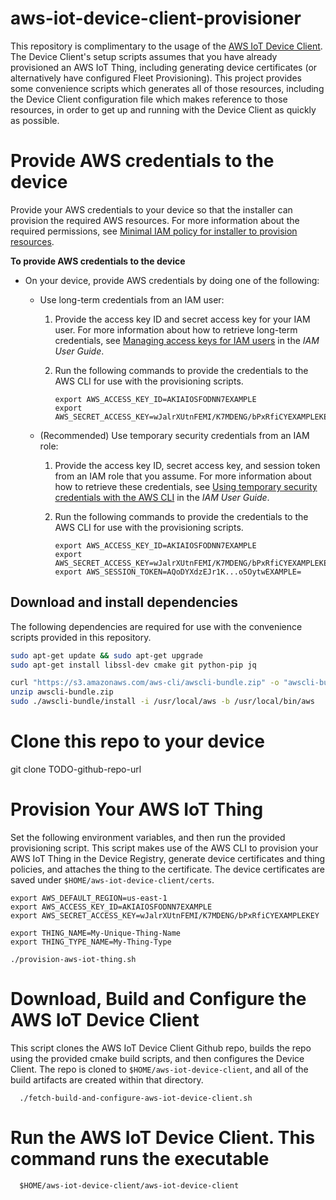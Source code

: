# aws-iot-device-client-provisioner

This repository is complimentary to the usage of the [AWS IoT Device Client](https://github.com/awslabs/aws-iot-device-client/). The Device Client's setup scripts assumes that you have already provisioned an AWS IoT Thing, including generating device certificates (or alternatively have configured Fleet Provisioning). This project provides some convenience scripts which generates all of those resources, including the Device Client configuration file which makes reference to those resources, in order to get up and running with the Device Client as quickly as possible.

# Provide AWS credentials to the device

Provide your AWS credentials to your device so that the installer can provision the required AWS resources. For more information about the required permissions, see [Minimal IAM policy for installer to provision resources](provision-minimal-iam-policy.md).


**To provide AWS credentials to the device**
+ On your device, provide AWS credentials by doing one of the following:
  + Use long\-term credentials from an IAM user:

    1. Provide the access key ID and secret access key for your IAM user. For more information about how to retrieve long\-term credentials, see [Managing access keys for IAM users](https://docs.aws.amazon.com/IAM/latest/UserGuide/id_credentials_access-keys.html) in the *IAM User Guide*.

    1. Run the following commands to provide the credentials to the AWS CLI for use with the provisioning scripts.

       ```
       export AWS_ACCESS_KEY_ID=AKIAIOSFODNN7EXAMPLE
       export AWS_SECRET_ACCESS_KEY=wJalrXUtnFEMI/K7MDENG/bPxRfiCYEXAMPLEKEY
       ```
  + \(Recommended\) Use temporary security credentials from an IAM role:

    1. Provide the access key ID, secret access key, and session token from an IAM role that you assume. For more information about how to retrieve these credentials, see [Using temporary security credentials with the AWS CLI](https://docs.aws.amazon.com/IAM/latest/UserGuide/id_credentials_temp_use-resources.html#using-temp-creds-sdk-cli) in the *IAM User Guide*.

    1. Run the following commands to provide the credentials to the AWS CLI for use with the provisioning scripts.

       ```
       export AWS_ACCESS_KEY_ID=AKIAIOSFODNN7EXAMPLE
       export AWS_SECRET_ACCESS_KEY=wJalrXUtnFEMI/K7MDENG/bPxRfiCYEXAMPLEKEY
       export AWS_SESSION_TOKEN=AQoDYXdzEJr1K...o5OytwEXAMPLE=
       ```

## Download and install dependencies

The following dependencies are required for use with the convenience scripts provided in this repository.

```bash
sudo apt-get update && sudo apt-get upgrade
sudo apt-get install libssl-dev cmake git python-pip jq

curl "https://s3.amazonaws.com/aws-cli/awscli-bundle.zip" -o "awscli-bundle.zip"
unzip awscli-bundle.zip
sudo ./awscli-bundle/install -i /usr/local/aws -b /usr/local/bin/aws
```

# Clone this repo to your device

git clone TODO-github-repo-url

# Provision Your AWS IoT Thing

Set the following environment variables, and then run the provided provisioning script. This script makes use of the AWS CLI to provision your AWS IoT Thing in the Device Registry, generate device certificates and thing policies, and attaches the thing to the certificate. The device certificates are saved under `$HOME/aws-iot-device-client/certs`.

```
export AWS_DEFAULT_REGION=us-east-1
export AWS_ACCESS_KEY_ID=AKIAIOSFODNN7EXAMPLE
export AWS_SECRET_ACCESS_KEY=wJalrXUtnFEMI/K7MDENG/bPxRfiCYEXAMPLEKEY

export THING_NAME=My-Unique-Thing-Name
export THING_TYPE_NAME=My-Thing-Type

./provision-aws-iot-thing.sh
```

# Download, Build and Configure the AWS IoT Device Client

This script clones the AWS IoT Device Client Github repo, builds the repo using the provided cmake build scripts, and then configures the Device Client. The repo is cloned to `$HOME/aws-iot-device-client`, and all of the build artifacts are created within that directory.

```
  ./fetch-build-and-configure-aws-iot-device-client.sh
```

# Run the AWS IoT Device Client. This command runs the executable

```
  $HOME/aws-iot-device-client/aws-iot-device-client
```
